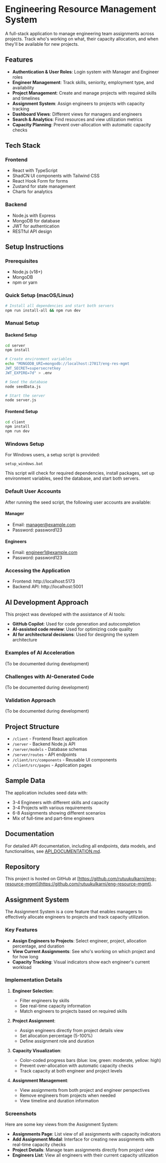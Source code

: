 # Engineering Resource Management System

A full-stack application to manage engineering team assignments across projects. Track who's working on what, their capacity allocation, and when they'll be available for new projects.

## Features

- **Authentication & User Roles**: Login system with Manager and Engineer roles
- **Engineer Management**: Track skills, seniority, employment type, and availability
- **Project Management**: Create and manage projects with required skills and timelines
- **Assignment System**: Assign engineers to projects with capacity tracking
- **Dashboard Views**: Different views for managers and engineers
- **Search & Analytics**: Find resources and view utilization metrics
- **Capacity Planning**: Prevent over-allocation with automatic capacity checks

## Tech Stack

### Frontend
- React with TypeScript
- ShadCN UI components with Tailwind CSS
- React Hook Form for forms
- Zustand for state management
- Charts for analytics

### Backend
- Node.js with Express
- MongoDB for database
- JWT for authentication
- RESTful API design

## Setup Instructions

### Prerequisites
- Node.js (v18+)
- MongoDB
- npm or yarn

### Quick Setup (macOS/Linux)
```bash
# Install all dependencies and start both servers
npm run install-all && npm run dev
```

### Manual Setup

#### Backend Setup
```bash
cd server
npm install

# Create environment variables
echo "MONGODB_URI=mongodb://localhost:27017/eng-res-mgmt
JWT_SECRET=supersecretkey
JWT_EXPIRE=7d" > .env

# Seed the database
node seedData.js

# Start the server
node server.js
```

#### Frontend Setup
```bash
cd client
npm install
npm run dev
```

### Windows Setup
For Windows users, a setup script is provided:
```
setup_windows.bat
```

This script will check for required dependencies, install packages, set up environment variables, seed the database, and start both servers.

### Default User Accounts

After running the seed script, the following user accounts are available:

#### Manager
- Email: manager@example.com
- Password: password123

#### Engineers
- Email: engineer1@example.com
- Password: password123

### Accessing the Application
- Frontend: http://localhost:5173
- Backend API: http://localhost:5001

## AI Development Approach

This project was developed with the assistance of AI tools:

- **GitHub Copilot**: Used for code generation and autocompletion
- **AI-assisted code review**: Used for optimizing code quality
- **AI for architectural decisions**: Used for designing the system architecture

### Examples of AI Acceleration
(To be documented during development)

### Challenges with AI-Generated Code
(To be documented during development)

### Validation Approach
(To be documented during development)

## Project Structure

- `/client` - Frontend React application
- `/server` - Backend Node.js API
- `/server/models` - Database schemas
- `/server/routes` - API endpoints
- `/client/src/components` - Reusable UI components
- `/client/src/pages` - Application pages

## Sample Data

The application includes seed data with:
- 3-4 Engineers with different skills and capacity
- 3-4 Projects with various requirements
- 6-8 Assignments showing different scenarios
- Mix of full-time and part-time engineers

## Documentation

For detailed API documentation, including all endpoints, data models, and functionalities, see [API_DOCUMENTATION.md](./API_DOCUMENTATION.md).

## Repository

This project is hosted on GitHub at [https://github.com/rutuukulkarni/eng-resource-mgmt](https://github.com/rutuukulkarni/eng-resource-mgmt).

## Assignment System

The Assignment System is a core feature that enables managers to effectively allocate engineers to projects and track capacity utilization.

### Key Features

- **Assign Engineers to Projects**: Select engineer, project, allocation percentage, and duration
- **View Current Assignments**: See who's working on which project and for how long
- **Capacity Tracking**: Visual indicators show each engineer's current workload

### Implementation Details

1. **Engineer Selection**:
   - Filter engineers by skills
   - See real-time capacity information
   - Match engineers to projects based on required skills

2. **Project Assignment**:
   - Assign engineers directly from project details view
   - Set allocation percentage (5-100%)
   - Define assignment role and duration

3. **Capacity Visualization**:
   - Color-coded progress bars (blue: low, green: moderate, yellow: high)
   - Prevent over-allocation with automatic capacity checks
   - Track capacity at both engineer and project levels

4. **Assignment Management**:
   - View assignments from both project and engineer perspectives
   - Remove engineers from projects when needed
   - View timeline and duration information

### Screenshots

Here are some key views from the Assignment System:

- **Assignments Page**: List view of all assignments with capacity indicators
- **Add Assignment Modal**: Interface for creating new assignments with real-time capacity checks
- **Project Details**: Manage team assignments directly from project view
- **Engineers List**: View all engineers with their current capacity utilization

